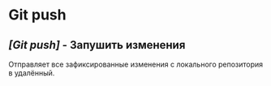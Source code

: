 # Git push

## *[Git push]* - Запушить изменения

Отправляет все зафиксированные изменения с локального репозитория в удалённый.
